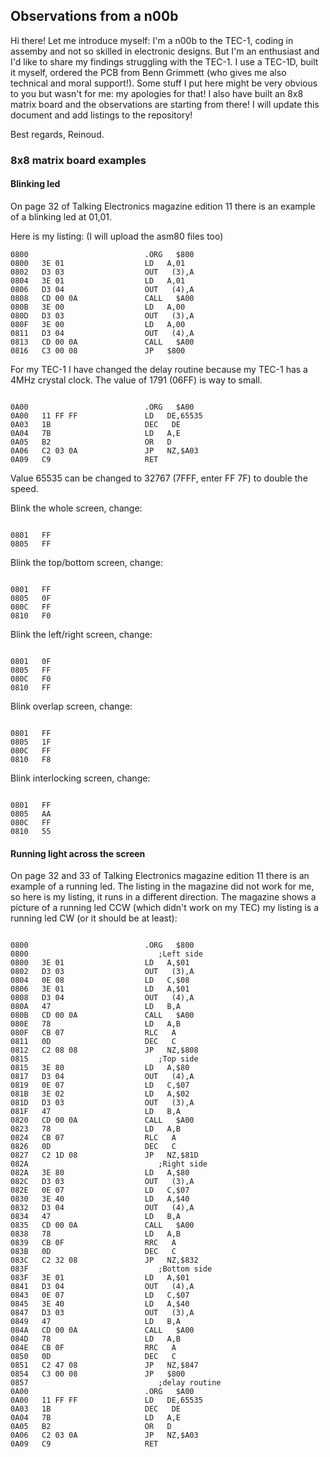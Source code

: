 ## Observations from a n00b
Hi there! Let me introduce myself: I'm a n00b to the TEC-1, coding in assemby and not so skilled in electronic designs. But I'm an enthusiast and I'd like to share my findings struggling with the TEC-1.
I use a TEC-1D, built it myself, ordered the PCB from Benn Grimmett (who gives me also technical and moral support!).
Some stuff I put here might be very obvious to you but wasn't for me: my apologies for that!
I also have built an 8x8 matrix board and the observations are starting from there! 
I will update this document and add listings to the repository! 

Best regards, Reinoud.

### 8x8 matrix board examples
#### Blinking led
On page 32 of Talking Electronics magazine edition 11 there is an example of a blinking led at 01,01.

Here is my listing: (I will upload the asm80 files too)
<pre><code>0800                          .ORG   $800   
0800   3E 01                  LD   A,01   
0802   D3 03                  OUT   (3),A   
0804   3E 01                  LD   A,01   
0806   D3 04                  OUT   (4),A   
0808   CD 00 0A               CALL   $A00   
080B   3E 00                  LD   A,00   
080D   D3 03                  OUT   (3),A   
080F   3E 00                  LD   A,00   
0811   D3 04                  OUT   (4),A   
0813   CD 00 0A               CALL   $A00   
0816   C3 00 08               JP   $800   </code></pre>
For my TEC-1 I have changed the delay routine because my TEC-1 has a 4MHz crystal clock. The value of 1791 (06FF) is way to small.
<pre><code>
0A00                          .ORG   $A00   
0A00   11 FF FF               LD   DE,65535   
0A03   1B                     DEC   DE   
0A04   7B                     LD   A,E   
0A05   B2                     OR   D   
0A06   C2 03 0A               JP   NZ,$A03   
0A09   C9                     RET      
</code></pre>
Value 65535 can be changed to 32767 (7FFF, enter FF 7F) to double the speed.

Blink the whole screen, change:
<pre><code>
0801   FF
0805   FF
</code></pre>
  
Blink the top/bottom screen, change:
<pre><code>
0801   FF
0805   0F
080C   FF
0810   F0
</code></pre>

Blink the left/right screen, change:
<pre><code>
0801   0F
0805   FF
080C   F0
0810   FF
</code></pre>

Blink overlap screen, change:
<pre><code>
0801   FF
0805   1F
080C   FF
0810   F8
</code></pre>

Blink interlocking screen, change:
<pre><code>
0801   FF
0805   AA
080C   FF
0810   55
</code></pre>

#### Running light across the screen
On page 32 and 33 of Talking Electronics magazine edition 11 there is an example of a running led.
The listing in the magazine did not work for me, so here is my listing, it runs in a different direction. The magazine shows a picture of a running led CCW (which didn't work on my TEC) my listing is a running led CW (or it should be at least):

<pre><code>
0800                          .ORG   $800   
0800                             ;Left side
0800   3E 01                  LD   A,$01   
0802   D3 03                  OUT   (3),A   
0804   0E 08                  LD   C,$08   
0806   3E 01                  LD   A,$01   
0808   D3 04                  OUT   (4),A   
080A   47                     LD   B,A   
080B   CD 00 0A               CALL   $A00   
080E   78                     LD   A,B   
080F   CB 07                  RLC   A   
0811   0D                     DEC   C   
0812   C2 08 08               JP   NZ,$808   
0815                             ;Top side
0815   3E 80                  LD   A,$80   
0817   D3 04                  OUT   (4),A   
0819   0E 07                  LD   C,$07   
081B   3E 02                  LD   A,$02   
081D   D3 03                  OUT   (3),A   
081F   47                     LD   B,A   
0820   CD 00 0A               CALL   $A00   
0823   78                     LD   A,B   
0824   CB 07                  RLC   A   
0826   0D                     DEC   C   
0827   C2 1D 08               JP   NZ,$81D   
082A                             ;Right side
082A   3E 80                  LD   A,$80   
082C   D3 03                  OUT   (3),A   
082E   0E 07                  LD   C,$07   
0830   3E 40                  LD   A,$40   
0832   D3 04                  OUT   (4),A   
0834   47                     LD   B,A   
0835   CD 00 0A               CALL   $A00   
0838   78                     LD   A,B   
0839   CB 0F                  RRC   A   
083B   0D                     DEC   C   
083C   C2 32 08               JP   NZ,$832   
083F                             ;Bottom side
083F   3E 01                  LD   A,$01   
0841   D3 04                  OUT   (4),A   
0843   0E 07                  LD   C,$07   
0845   3E 40                  LD   A,$40   
0847   D3 03                  OUT   (3),A   
0849   47                     LD   B,A   
084A   CD 00 0A               CALL   $A00   
084D   78                     LD   A,B   
084E   CB 0F                  RRC   A   
0850   0D                     DEC   C   
0851   C2 47 08               JP   NZ,$847   
0854   C3 00 08               JP   $800   
0857                             ;delay routine
0A00                          .ORG   $A00   
0A00   11 FF FF               LD   DE,65535   
0A03   1B                     DEC   DE   
0A04   7B                     LD   A,E   
0A05   B2                     OR   D   
0A06   C2 03 0A               JP   NZ,$A03   
0A09   C9                     RET      
</code></pre>

